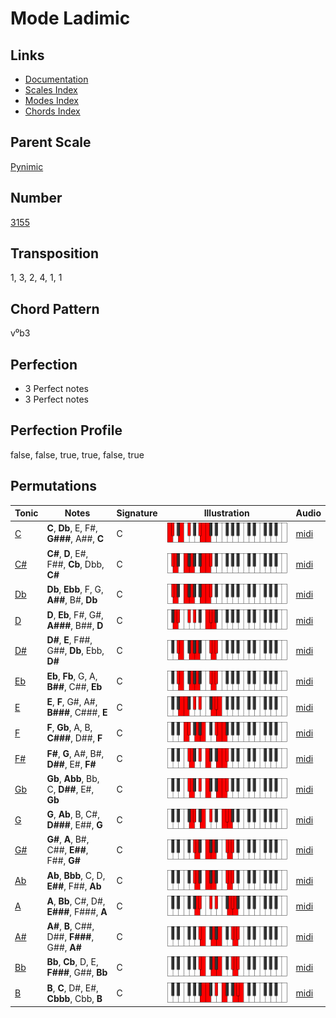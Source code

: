# Mode Ladimic

## Links

- [Documentation](README.md)
- [Scales Index](Scales.md)
- [Modes Index](Modes.md)
- [Chords Index](Chords.md)

## Parent Scale

[Pynimic](ScalePynimic.md)

## Number

[3155](https://ianring.com/musictheory/scales/3155)

## Transposition

1, 3, 2, 4, 1, 1

## Chord Pattern

v⁰b3

## Perfection

- 3 Perfect notes
- 3 Perfect notes

## Perfection Profile

false, false, true, true, false, true

## Permutations

| Tonic | Notes | Signature | Illustration | Audio |
|-------|-------|-----------|--------------|-------|
| [C](ModeCNaturalLadimic.md) | **C**, **Db**, E, F#, **G###**, A##, **C** | C | ![CNaturalLadimic](ModeCNaturalLadimic.png) | [midi](https://github.com/edipermadi/music/blob/main/docs/ModeCNaturalLadimic.mid?raw=true) |
| [C#](ModeCSharpLadimic.md) | **C#**, **D**, E#, F##, **Cb**, Dbb, **C#** | C | ![CSharpLadimic](ModeCSharpLadimic.png) | [midi](https://github.com/edipermadi/music/blob/main/docs/ModeCSharpLadimic.mid?raw=true) |
| [Db](ModeDFlatLadimic.md) | **Db**, **Ebb**, F, G, **A##**, B#, **Db** | C | ![DFlatLadimic](ModeDFlatLadimic.png) | [midi](https://github.com/edipermadi/music/blob/main/docs/ModeDFlatLadimic.mid?raw=true) |
| [D](ModeDNaturalLadimic.md) | **D**, **Eb**, F#, G#, **A###**, B##, **D** | C | ![DNaturalLadimic](ModeDNaturalLadimic.png) | [midi](https://github.com/edipermadi/music/blob/main/docs/ModeDNaturalLadimic.mid?raw=true) |
| [D#](ModeDSharpLadimic.md) | **D#**, **E**, F##, G##, **Db**, Ebb, **D#** | C | ![DSharpLadimic](ModeDSharpLadimic.png) | [midi](https://github.com/edipermadi/music/blob/main/docs/ModeDSharpLadimic.mid?raw=true) |
| [Eb](ModeEFlatLadimic.md) | **Eb**, **Fb**, G, A, **B##**, C##, **Eb** | C | ![EFlatLadimic](ModeEFlatLadimic.png) | [midi](https://github.com/edipermadi/music/blob/main/docs/ModeEFlatLadimic.mid?raw=true) |
| [E](ModeENaturalLadimic.md) | **E**, **F**, G#, A#, **B###**, C###, **E** | C | ![ENaturalLadimic](ModeENaturalLadimic.png) | [midi](https://github.com/edipermadi/music/blob/main/docs/ModeENaturalLadimic.mid?raw=true) |
| [F](ModeFNaturalLadimic.md) | **F**, **Gb**, A, B, **C###**, D##, **F** | C | ![FNaturalLadimic](ModeFNaturalLadimic.png) | [midi](https://github.com/edipermadi/music/blob/main/docs/ModeFNaturalLadimic.mid?raw=true) |
| [F#](ModeFSharpLadimic.md) | **F#**, **G**, A#, B#, **D##**, E#, **F#** | C | ![FSharpLadimic](ModeFSharpLadimic.png) | [midi](https://github.com/edipermadi/music/blob/main/docs/ModeFSharpLadimic.mid?raw=true) |
| [Gb](ModeGFlatLadimic.md) | **Gb**, **Abb**, Bb, C, **D##**, E#, **Gb** | C | ![GFlatLadimic](ModeGFlatLadimic.png) | [midi](https://github.com/edipermadi/music/blob/main/docs/ModeGFlatLadimic.mid?raw=true) |
| [G](ModeGNaturalLadimic.md) | **G**, **Ab**, B, C#, **D###**, E##, **G** | C | ![GNaturalLadimic](ModeGNaturalLadimic.png) | [midi](https://github.com/edipermadi/music/blob/main/docs/ModeGNaturalLadimic.mid?raw=true) |
| [G#](ModeGSharpLadimic.md) | **G#**, **A**, B#, C##, **E##**, F##, **G#** | C | ![GSharpLadimic](ModeGSharpLadimic.png) | [midi](https://github.com/edipermadi/music/blob/main/docs/ModeGSharpLadimic.mid?raw=true) |
| [Ab](ModeAFlatLadimic.md) | **Ab**, **Bbb**, C, D, **E##**, F##, **Ab** | C | ![AFlatLadimic](ModeAFlatLadimic.png) | [midi](https://github.com/edipermadi/music/blob/main/docs/ModeAFlatLadimic.mid?raw=true) |
| [A](ModeANaturalLadimic.md) | **A**, **Bb**, C#, D#, **E###**, F###, **A** | C | ![ANaturalLadimic](ModeANaturalLadimic.png) | [midi](https://github.com/edipermadi/music/blob/main/docs/ModeANaturalLadimic.mid?raw=true) |
| [A#](ModeASharpLadimic.md) | **A#**, **B**, C##, D##, **F###**, G##, **A#** | C | ![ASharpLadimic](ModeASharpLadimic.png) | [midi](https://github.com/edipermadi/music/blob/main/docs/ModeASharpLadimic.mid?raw=true) |
| [Bb](ModeBFlatLadimic.md) | **Bb**, **Cb**, D, E, **F###**, G##, **Bb** | C | ![BFlatLadimic](ModeBFlatLadimic.png) | [midi](https://github.com/edipermadi/music/blob/main/docs/ModeBFlatLadimic.mid?raw=true) |
| [B](ModeBNaturalLadimic.md) | **B**, **C**, D#, E#, **Cbbb**, Cbb, **B** | C | ![BNaturalLadimic](ModeBNaturalLadimic.png) | [midi](https://github.com/edipermadi/music/blob/main/docs/ModeBNaturalLadimic.mid?raw=true) |
